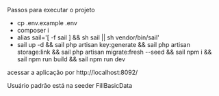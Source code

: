 Passos para executar o projeto

- cp .env.example .env
- composer i
- alias sail='[ -f sail ] && sh sail || sh vendor/bin/sail'
- sail up -d && sail php artisan key:generate && sail php artisan storage:link && sail php artisan migrate:fresh --seed && sail npm i && sail npm run build && sail npm run dev

acessar a aplicação por http://localhost:8092/

Usuário padrão está na seeder FillBasicData